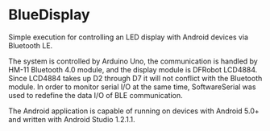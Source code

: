 # BlueDisplay
Simple execution for controlling an LED display with Android devices via Bluetooth LE.

The system is controlled by Arduino Uno, the communication is handled by HM-11 Bluetooth 4.0 module, and the display module is DFRobot LCD4884. Since LCD4884 takes up D2 through D7 it will not conflict with the Bluetooth module. In order to monitor serial I/O at the same time, SoftwareSerial was used to redefine the data I/O of BLE communication.

The Android application is capable of running on devices with Android 5.0+ and written with Android Studio 1.2.1.1.